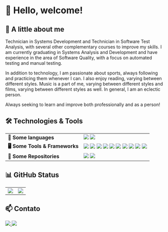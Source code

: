# 👋 Hello, welcome!

## 🚀  A little about me  
Technician in Systems Development and Technician in Software Test Analysis, with several other complementary courses to improve my skills. I am currently graduating in Systems Analysis and Development and have experience in the area of ​Software Quality, with a focus on automated testing and manual testing.

In addition to technology, I am passionate about sports, always following and practicing them whenever I can. I also enjoy reading, varying between different styles. Music is a part of me, varying between different styles and films, varying between different styles as well. In general, I am an eclectic person.

Always seeking to learn and improve both professionally and as a person!

## 🛠️ Technologies & Tools  

<table>
  <tr>
    <td><strong>📜 Some languages</strong></td>
    <td>
      <img src="https://img.shields.io/badge/JavaScript-F7DF1E?style=for-the-badge&logo=javascript&logoColor=black">
      <img src="https://img.shields.io/badge/TypeScript-3178C6?style=for-the-badge&logo=typescript&logoColor=white">
    </td>
  </tr>
  <tr>
    <td><strong>🖥️ Some Tools & Frameworks</strong></td>
    <td>
      <img src="https://img.shields.io/badge/Figma-F24E1E?style=for-the-badge&logo=figma&logoColor=white">
      <img src="https://img.shields.io/badge/Git-F05032?style=for-the-badge&logo=git&logoColor=white">
      <img src="https://img.shields.io/badge/Postman-FF6C37?style=for-the-badge&logo=postman&logoColor=white">
      <img src="https://img.shields.io/badge/Playwright-2EAD33?style=for-the-badge&logo=playwright&logoColor=white">
      <img src="https://img.shields.io/badge/Allure%20Report-E74426?style=for-the-badge">
      <img src="https://img.shields.io/badge/Webdriver.io-EA5906?style=for-the-badge&logo=webdriverio&logoColor=white">
      <img src="https://img.shields.io/badge/Appium-9D38BD?style=for-the-badge&logo=appium&logoColor=white">
      <img src="https://img.shields.io/badge/Cucumber-23D96C?style=for-the-badge&logo=cucumber&logoColor=white">
      <img src="https://img.shields.io/badge/Faker-7A1FA2?style=for-the-badge">
      <img src="https://img.shields.io/badge/Browserstack-F47A20?style=for-the-badge&logo=browserstack&logoColor=white">
    </td>
  </tr>
  <tr>
    <td><strong>📁 Some Repositories</strong></td>
    <td>
      <img src="https://img.shields.io/badge/GitHub-181717?style=for-the-badge&logo=github&logoColor=white">
      <img src="https://img.shields.io/badge/Bitbucket-0052CC?style=for-the-badge&logo=bitbucket&logoColor=white">
    </td>
  </tr>
</table>

## 📊 GitHub Status  

<table>
  <tr>
    <td>
      <img src="https://github-readme-stats.vercel.app/api?username=Hrqlv&show_icons=true&theme=merko">
    </td>
    <td>
      <img src="https://github-readme-stats.vercel.app/api/top-langs/?username=Hrqlv&layout=compact&theme=merko">
    </td>
  </tr>
</table>

## 📫 Contato  

<a href="https://www.linkedin.com/in/henrique-lopes-velozo-272206234/" target="_blank">
  <img src="https://img.shields.io/badge/LinkedIn-0077B5?style=for-the-badge&logo=linkedin&logoColor=white">
</a>

<a href="hlopesvelozo@gmail.com">
  <img src="https://img.shields.io/badge/Email-D14836?style=for-the-badge&logo=gmail&logoColor=white">
</a>
